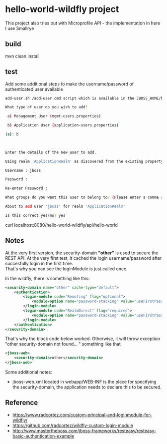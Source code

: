 # hello-world-wildfly project
This project also tries out with Microprofile API - the implementation in here I use Smallrye

## build
mvn clean install

## test
Add some additional steps to make the username/password of authenticated user available

```bash
add-user.sh /add-user.cmd script which is available in the JBOSS_HOME/bin folder.

What type of user do you wish to add?

 a) Management User (mgmt-users.properties)

 b) Application User (application-users.properties)

(a): b

 

Enter the details of the new user to add.

Using realm 'ApplicationRealm' as discovered from the existing property files.

Username : jboss

Password :

Re-enter Password :

What groups do you want this user to belong to? (Please enter a comma separated list, or leave blank for none)[  ]: Manager

About to add user 'jboss' for realm 'ApplicationRealm'

Is this correct yes/no? yes
```

curl localhost:8080/hello-world-wildfly/api/hello-world

## Notes
At the very first version, the security-domain **"other"** is used to secure the REST API. At the very first test, it cached the login username/password after succesfully login in the first time.  
That's why you can see the loginModule is just called once.

In the wildfly, there is something like this:

```xml
<security-domain name="other" cache-type="default">
    <authentication>
        <login-module code="Remoting" flag="optional">
            <module-option name="password-stacking" value="useFirstPass"/>
        </login-module>
        <login-module code="RealmDirect" flag="required">
            <module-option name="password-stacking" value="useFirstPass"/>
        </login-module>
    </authentication>
</security-domain>
```
That's why the block code below worked. Otherwise, it will throw exception "other security-domain not found... " something like that

```xml
<jboss-web>
    <security-domain>other</security-domain>
</jboss-web>
```

Some additional notes:
 - jboss-web.xml located in webapp/WEB-INF is the place for specifying the security-domain, the application needs to declare this to be secured.  

## Reference
 - https://www.radcortez.com/custom-principal-and-loginmodule-for-wildfly/
 - https://github.com/radcortez/wildfly-custom-login-module
 - http://www.mastertheboss.com/jboss-frameworks/resteasy/resteasy-basic-authentication-example
